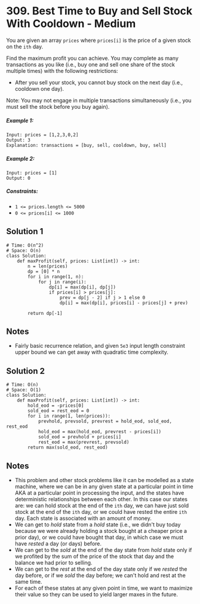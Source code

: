 # 309. Best Time to Buy and Sell Stock With Cooldown - Medium

You are given an array `prices` where `prices[i]` is the price of a given stock on the `ith` day.

Find the maximum profit you can achieve. You may complete as many transactions as you like (i.e., buy one and sell one share of the stock multiple times) with the following restrictions:

- After you sell your stock, you cannot buy stock on the next day (i.e., cooldown one day).

Note: You may not engage in multiple transactions simultaneously (i.e., you must sell the stock before you buy again).

##### Example 1:

```
Input: prices = [1,2,3,0,2]
Output: 3
Explanation: transactions = [buy, sell, cooldown, buy, sell]
```

##### Example 2:

```
Input: prices = [1]
Output: 0
```

##### Constraints:

- `1 <= prices.length <= 5000`
- `0 <= prices[i] <= 1000`

## Solution 1

```
# Time: O(n^2)
# Space: O(n)
class Solution:
    def maxProfit(self, prices: List[int]) -> int:
        n = len(prices)
        dp = [0] * n 
        for i in range(1, n):
            for j in range(i):
                dp[i] = max(dp[i], dp[j])
                if prices[i] > prices[j]:
                    prev = dp[j - 2] if j > 1 else 0
                    dp[i] = max(dp[i], prices[i] - prices[j] + prev)
                    
        return dp[-1]
```

## Notes
- Fairly basic recurrence relation, and given `5e3` input length constraint upper bound we can get away with quadratic time complexity.

## Solution 2

```
# Time: O(n)
# Space: O(1)
class Solution:
    def maxProfit(self, prices: List[int]) -> int:
        hold_eod = -prices[0]
        sold_eod = rest_eod = 0
        for i in range(1, len(prices)):
            prevhold, prevsold, prevrest = hold_eod, sold_eod, rest_eod
            hold_eod = max(hold_eod, prevrest - prices[i])
            sold_eod = prevhold + prices[i]
            rest_eod = max(prevrest, prevsold)
        return max(sold_eod, rest_eod)
```

## Notes
- This problem and other stock problems like it can be modelled as a state machine, where we can be in any given state at a particular point in time AKA at a particular point in processing the input, and the states have deterministic relationships between each other. In this case our states are: we can hold stock at the end of the `ith` day, we can have just sold stock at the end of the `ith` day, or we could have rested the entire `ith` day. Each state is associated with an amount of money. 
- We can get to *hold* state from a *hold* state (i.e., we didn't buy today because we were already holding a stock bought at a cheaper price a prior day), or we could have bought that day, in which case we must have *rested* a day (or days) before. 
- We can get to the *sold* at the end of the day state from *hold* state only if we profited by the sum of the price of the stock that day and the balance we had prior to selling.
- We can get to the *rest* at the end of the day state only if we *rested* the day before, or if we *sold* the day before; we can't hold and rest at the same time.
- For each of these states at any given point in time, we want to maximize their value so they can be used to yield larger maxes in the future.